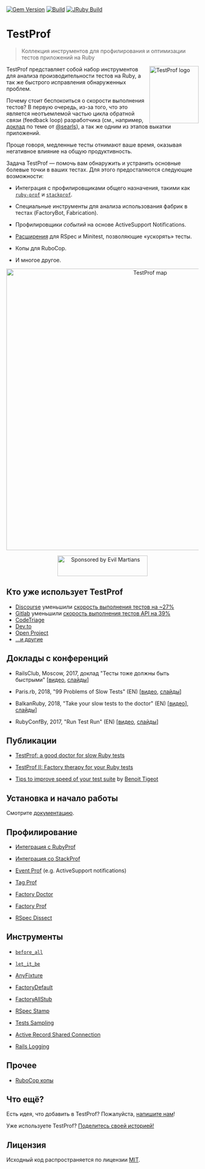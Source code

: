[![Gem Version](https://badge.fury.io/rb/test-prof.svg)](https://rubygems.org/gems/test-prof) [![Build](https://github.com/test-prof/test-prof/workflows/Build/badge.svg)](https://github.com/test-prof/test-prof/actions)
[![JRuby Build](https://github.com/test-prof/test-prof/workflows/JRuby%20Build/badge.svg)](https://github.com/test-prof/test-prof/actions)

# TestProf

> Коллекция инструментов для профилирования и оптимизации тестов приложений на Ruby

<img align="right" height="150" width="129"
     title="TestProf logo" class="home-logo" src="./assets/images/logo.svg">

TestProf представляет собой набор инструментов для анализа производительности тестов на Ruby, а так же быстрого исправления обнаруженных проблем.

Почему стоит беспокоиться о скорости выполнения тестов? В первую очередь, из-за того, что это является неотъемлемой частью цикла обратной связи (feedback loop) разработчика (см., например, [доклад](https://vimeo.com/145917204) по теме от [@searls](https://github.com/searls)), а так же одним из этапов выкатки приложений.

Проще говоря, медленные тесты отнимают ваше время, оказывая негативное влияние на общую продуктивность.

Задача TestProf — помочь вам обнаружить и устранить основные болевые точки в ваших тестах. Для этого предосталяются следующие возможности:

- Интеграция с профилировщиками общего назначения, такими как [`ruby-prof`](https://github.com/ruby-prof/ruby-prof) и [`stackprof`](https://github.com/tmm1/stackprof).

- Специальные инструменты для анализа использования фабрик в тестах (FactoryBot, Fabrication).

- Профилировщики _событий_ на основе ActiveSupport Notifications.

- [Расширения](#recipes) для RSpec и Minitest, позволяющие «ускорять» тесты.

- Копы для RuboCop.

- И многое другое.

<p align="center">
  <a href="http://bit.ly/test-prof-map">
    <img src="./assets/images/coggle.png" alt="TestProf map" width="738">
  </a>
</p>

<p align="center">
  <a href="https://evilmartians.com/?utm_source=test-prof">
    <img src="https://evilmartians.com/badges/sponsored-by-evil-martians.svg"
         alt="Sponsored by Evil Martians" width="236" height="54">
  </a>
</p>

## Кто уже использует TestProf

- [Discourse](https://github.com/discourse/discourse) уменьшили [скорость выполнения тестов на ~27%](https://twitter.com/samsaffron/status/1125602558024699904)
- [Gitlab](https://gitlab.com/gitlab-org/gitlab-ce) уменьшили [скорость выполнения тестов API на 39%](https://gitlab.com/gitlab-org/gitlab-ce/merge_requests/14370)
- [CodeTriage](https://github.com/codetriage/codetriage)
- [Dev.to](https://github.com/thepracticaldev/dev.to)
- [Open Project](https://github.com/opf/openproject)
- [...и другие](https://github.com/test-prof/test-prof/issues/73)

## Доклады с конференций

- RailsClub, Moscow, 2017, доклад "Тесты тоже должны быть быстрыми" [[видео](https://www.youtube.com/watch?v=8S7oHjEiVzs), [слайды](https://speakerdeck.com/palkan/railsclub-moscow-2017-faster-tests)]

- Paris.rb, 2018, "99 Problems of Slow Tests" (EN) [[видео](https://www.youtube.com/watch?v=eDMZS_fkRtk), [слайды](https://speakerdeck.com/palkan/paris-dot-rb-2018-99-problems-of-slow-tests)]

- BalkanRuby, 2018, "Take your slow tests to the doctor" (EN) [[видео](https://www.youtube.com/watch?v=rOcrme82vC8)], [слайды](https://speakerdeck.com/palkan/balkanruby-2018-take-your-slow-tests-to-the-doctor)]

- RubyConfBy, 2017, "Run Test Run" (EN) [[видео](https://www.youtube.com/watch?v=q52n4p0wkIs), [слайды](https://speakerdeck.com/palkan/rubyconfby-minsk-2017-run-test-run)]

## Публикации

- [TestProf: a good doctor for slow Ruby tests](https://evilmartians.com/chronicles/testprof-a-good-doctor-for-slow-ruby-tests)

- [TestProf II: Factory therapy for your Ruby tests](https://evilmartians.com/chronicles/testprof-2-factory-therapy-for-your-ruby-tests-rspec-minitest)

- [Tips to improve speed of your test suite](https://medium.com/appaloosa-store-engineering/tips-to-improve-speed-of-your-test-suite-8418b485205c) by [Benoit Tigeot](https://github.com/benoittgt)

## Установка и начало работы

Смотрите [документацию](./getting_started.md).

## Профилирование

- [Интеграция с RubyProf](./profilers/ruby_prof.md)

- [Интеграция со StackProf](./profilers/stack_prof.md)

- [Event Prof](./profilers/event_prof.md) (e.g. ActiveSupport notifications)

- [Tag Prof](./profilers/tag_prof.md)

- [Factory Doctor](./profilers/factory_doctor.md)

- [Factory Prof](./profilers/factory_prof.md)

- [RSpec Dissect](./profilers/rspec_dissect.md)

## Инструменты

- [`before_all`](./recipes/before_all.md)

- [`let_it_be`](./recipes/let_it_be.md)

- [AnyFixture](./recipes/any_fixture.md)

- [FactoryDefault](./recipes/factory_default.md)

- [FactoryAllStub](./recipes/factory_all_stub.md)

- [RSpec Stamp](./recipes/rspec_stamp.md)

- [Tests Sampling](./recipes/tests_sampling.md)

- [Active Record Shared Connection](./recipes/active_record_shared_connection.md)

- [Rails Logging](./recipes/logging.md)

## Прочее

- [RuboCop копы](./misc/rubocop.md)

## Что ещё?

Есть идея, что добавить в TestProf? Пожалуйста, [напишите нам](https://github.com/test-prof/test-prof/issues/new)!

Уже используете TestProf? [Поделитесь своей историей!](https://github.com/test-prof/test-prof/issues/73)

## Лицензия

Исходный код распространяется по лицензии [MIT](http://opensource.org/licenses/MIT).
